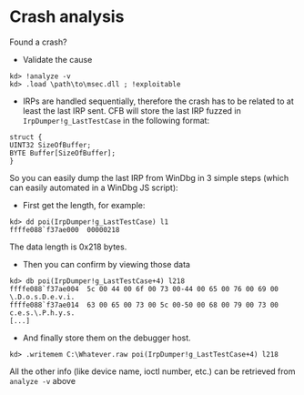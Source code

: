 # Crash analysis

Found a crash?

* Validate the cause

```
kd> !analyze -v
kd> .load \path\to\msec.dll ; !exploitable
```

* IRPs are handled sequentially, therefore the crash has to be related to at least the last
 IRP sent. CFB will store the last IRP fuzzed in `IrpDumper!g_LastTestCase` in the following 
 format:
```
struct {
UINT32 SizeOfBuffer;
BYTE Buffer[SizeOfBuffer];
}
```

So you can easily dump the last IRP from WinDbg in 3 simple steps (which can easily automated in
a WinDbg JS script):

* First get the length, for example:

```
kd> dd poi(IrpDumper!g_LastTestCase) l1
ffffe088`f37ae000  00000218
```

The data length is 0x218 bytes.


* Then you can confirm by viewing those data
```
kd> db poi(IrpDumper!g_LastTestCase+4) l218
ffffe088`f37ae004  5c 00 44 00 6f 00 73 00-44 00 65 00 76 00 69 00  \.D.o.s.D.e.v.i.
ffffe088`f37ae014  63 00 65 00 73 00 5c 00-50 00 68 00 79 00 73 00  c.e.s.\.P.h.y.s.
[...]
```

* And finally store them on the debugger host.
```
kd> .writemem C:\Whatever.raw poi(IrpDumper!g_LastTestCase+4) l218
```

All the other info (like device name, ioctl number, etc.) can be retrieved from `analyze -v` above
